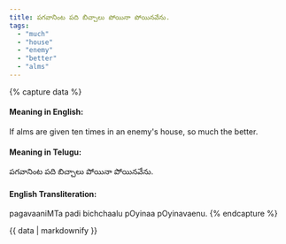 ```yaml
---
title: పగవానింట పది బిచ్చాలు పోయినా పోయినవేను.
tags:
  - "much"
  - "house"
  - "enemy"
  - "better"
  - "alms"
---
```


{% capture data %}
#### Meaning in English:
If alms are given ten times in an enemy's house, so much the better.

#### Meaning in Telugu:
పగవానింట పది బిచ్చాలు పోయినా పోయినవేను.

#### English Transliteration:
pagavaaniMTa padi bichchaalu pOyinaa pOyinavaenu.
{% endcapture %}

{{ data | markdownify }}


